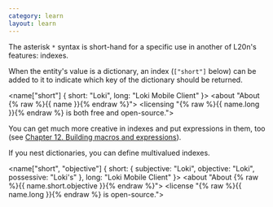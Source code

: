 ```yaml
---
category: learn
layout: learn
---
```


<section class="clearfix">
	<div class="left">
		<p>The asterisk <code>*</code> syntax is short-hand for a specific use in another of L20n's features: indexes.</p>
		<p>When the entity's value is a dictionary, an index (<code>["short"]</code> below) can be added to it to indicate which key of the dictionary should be returned.</p>
	</div>
	<div class="right">
		<div class="editor sourceEditor height15"
		  id="sourceEditor1"
		  data-source="sourceEditor1"
		  data-output="output1"
		>&lt;name["short"] {
  short: "Loki",
  long: "Loki Mobile Client"
}&gt;
&lt;about "About {% raw %}{{ name }}{% endraw %}"&gt;
&lt;licensing "{% raw %}{{ name.long }}{% endraw %} is both free and open-source."&gt;
		</div>
		<dl id="output1">
		</dl>
	</div>
</section>

<section class="clearfix">
	<div class="left">
		<p>You can get much more creative in indexes and put expressions in them, too (see <a href="{% post_url 2012-07-12-building-macros-and-expressions %}">Chapter 12. Building macros and expressions</a>).</p>
		<p>If you nest dictionaries, you can define multivalued indexes.</p>
	</div>
	<div class="right">
		<div class="editor sourceEditor height15"
		  id="sourceEditor2"
		  data-source="sourceEditor2"
		  data-output="output2"
		>&lt;name["short", "objective"] {
  short: {
    subjective: "Loki",
    objective: "Loki",
    possessive: "Loki's"
  },
  long: "Loki Mobile Client"
}&gt;
&lt;about "About {% raw %}{{ name.short.objective }}{% endraw %}"&gt;
&lt;license "{% raw %}{{ name.long }}{% endraw %} is open-source."&gt;
		</div>
		<dl id="output2">
		</dl>
	</div>
</section>
